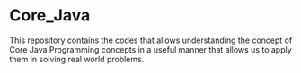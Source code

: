 # Core_Java
 This repository contains the codes that allows understanding the concept of Core Java Programming concepts in a useful manner that allows us to apply them in solving real world problems. 
